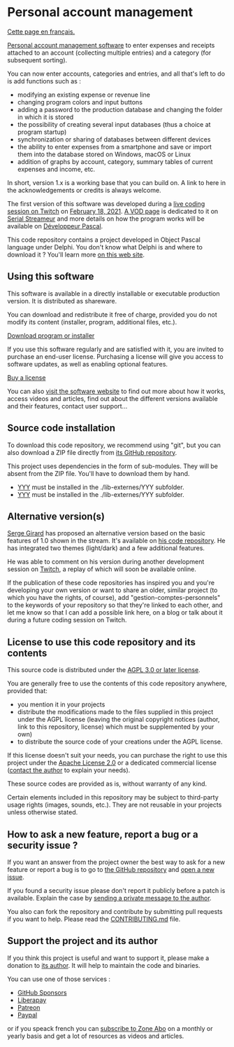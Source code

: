 # Personal account management

[Cette page en français.](LISEZMOI.md)

[Personal account management software](https://comptespersonnels.olfsoftware.fr/) to enter expenses and receipts attached to an account (collecting multiple entries) and a category (for subsequent sorting).

You can now enter accounts, categories and entries, and all that's left to do is add functions such as :
- modifying an existing expense or revenue line
- changing program colors and input buttons
- adding a password to the production database and changing the folder in which it is stored
- the possibility of creating several input databases (thus a choice at program startup)
- synchronization or sharing of databases between different devices
- the ability to enter expenses from a smartphone and save or import them into the database stored on Windows, macOS or Linux
- addition of graphs by account, category, summary tables of current expenses and income, etc.

In short, version 1.x is a working base that you can build on. A link to here in the acknowledgements or credits is always welcome.

The first version of this software was developed during a [live coding session on Twitch](https://www.twitch.tv/patrickpremartin) on [February 18, 2021](https://developpeur-pascal.fr/live-stream-delphi-du-18-fevrier-2021-codage-d-un-logiciel-multiplateforme-de-gestion-de-comptes-personnels.html). [A VOD page](https://serialstreameur.fr/poc-comptes-personnels.php) is dedicated to it on [Serial Streameur](https://serialstreameur.fr) and more details on how the program works will be available on [Développeur Pascal](https://developpeur-pascal.fr).

This code repository contains a project developed in Object Pascal language under Delphi. You don't know what Delphi is and where to download it ? You'll learn more [on this web site](https://delphi-resources.developpeur-pascal.fr/).

## Using this software

This software is available in a directly installable or executable production version. It is distributed as shareware.

You can download and redistribute it free of charge, provided you do not modify its content (installer, program, additional files, etc.).

[Download program or installer](DDD)

If you use this software regularly and are satisfied with it, you are invited to purchase an end-user license. Purchasing a license will give you access to software updates, as well as enabling optional features.

[Buy a license](FFF)

You can also [visit the software website](EEE) to find out more about how it works, access videos and articles, find out about the different versions available and their features, contact user support...

## Source code installation

To download this code repository, we recommend using "git", but you can also download a ZIP file directly from [its GitHub repository](https://github.com/DeveloppeurPascal/GestionComptesPersonnels).

This project uses dependencies in the form of sub-modules. They will be absent from the ZIP file. You'll have to download them by hand.

* [YYY](ZZZ) must be installed in the ./lib-externes/YYY subfolder.
* [YYY](ZZZ) must be installed in the ./lib-externes/YYY subfolder.

## Alternative version(s)

[Serge Girard](https://github.com/Serge-Girard) has proposed an alternative version based on the basic features of 1.0 shown in the stream. It's available on [his code repository](https://github.com/Serge-Girard/GestionComptesPersonnels). He has integrated two themes (light/dark) and a few additional features.

He was able to comment on his version during another development session on [Twitch](https://www.twitch.tv/patrickpremartin), a replay of which will soon be available online.

If the publication of these code repositories has inspired you and you're developing your own version or want to share an older, similar project (to which you have the rights, of course), add "gestion-comptes-personnels" to the keywords of your repository so that they're linked to each other, and let me know so that I can add a possible link here, on a blog or talk about it during a future coding session on Twitch.

## License to use this code repository and its contents

This source code is distributed under the [AGPL 3.0 or later license](https://choosealicense.com/licenses/agpl-3.0/).

You are generally free to use the contents of this code repository anywhere, provided that:
* you mention it in your projects
* distribute the modifications made to the files supplied in this project under the AGPL license (leaving the original copyright notices (author, link to this repository, license) which must be supplemented by your own)
* to distribute the source code of your creations under the AGPL license.

If this license doesn't suit your needs, you can purchase the right to use this project under the [Apache License 2.0](https://choosealicense.com/licenses/apache-2.0/) or a dedicated commercial license ([contact the author](https://developpeur-pascal.fr/nous-contacter.php) to explain your needs).

These source codes are provided as is, without warranty of any kind.

Certain elements included in this repository may be subject to third-party usage rights (images, sounds, etc.). They are not reusable in your projects unless otherwise stated.

## How to ask a new feature, report a bug or a security issue ?

If you want an answer from the project owner the best way to ask for a new feature or report a bug is to go to [the GitHub repository](https://github.com/DeveloppeurPascal/GestionComptesPersonnels) and [open a new issue](https://github.com/DeveloppeurPascal/GestionComptesPersonnels/issues).

If you found a security issue please don't report it publicly before a patch is available. Explain the case by [sending a private message to the author](https://developpeur-pascal.fr/nous-contacter.php).

You also can fork the repository and contribute by submitting pull requests if you want to help. Please read the [CONTRIBUTING.md](CONTRIBUTING.md) file.

## Support the project and its author

If you think this project is useful and want to support it, please make a donation to [its author](https://github.com/DeveloppeurPascal). It will help to maintain the code and binaries.

You can use one of those services :

* [GitHub Sponsors](https://github.com/sponsors/DeveloppeurPascal)
* [Liberapay](https://liberapay.com/PatrickPremartin)
* [Patreon](https://www.patreon.com/patrickpremartin)
* [Paypal](https://www.paypal.com/paypalme/patrickpremartin)

or if you speack french you can [subscribe to Zone Abo](https://zone-abo.fr/nos-abonnements.php) on a monthly or yearly basis and get a lot of resources as videos and articles.
